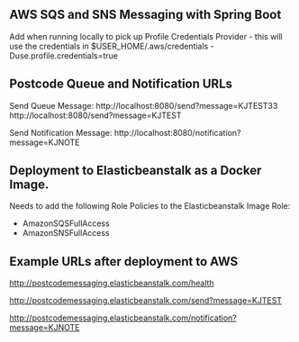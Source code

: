 AWS SQS and SNS Messaging with Spring Boot
------------------------------------------

Add when running locally to pick up Profile Credentials Provider - this will use the credentials in $USER_HOME/.aws/credentials
-Duse.profile.credentials=true

Postcode Queue and Notification URLs
------------------------------------
Send Queue Message:
http://localhost:8080/send?message=KJTEST33
http://localhost:8080/send?message=KJTEST

Send Notification Message:
http://localhost:8080/notification?message=KJNOTE

Deployment to Elasticbeanstalk as a Docker Image.
-------------------------------------------------

Needs to add the following Role Policies to the Elasticbeanstalk Image Role:
- AmazonSQSFullAccess
- AmazonSNSFullAccess

Example URLs after deployment to AWS
------------------------------------
http://postcodemessaging.elasticbeanstalk.com/health

http://postcodemessaging.elasticbeanstalk.com/send?message=KJTEST

http://postcodemessaging.elasticbeanstalk.com/notification?message=KJNOTE
